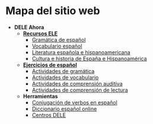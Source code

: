 # Mapa del sitio web

- **DELE Ahora**
  - **[Recursos ELE](https://deleahora.com/blog)**
    - [Gramática de español](https://deleahora.com/blog/gramatica) 
    - [Vocabulario español](https://deleahora.com/blog/vocabulario)
    - [Literatura española e hispanoamericana](https://deleahora.com/blog/literatura)
    - [Cultura e historia de España e Hispanoamérica](https://deleahora.com/blog/cultura-e-historia)
  - **[Ejercicios de español](https://deleahora.com/actividades)**
    - [Actividades de gramática](https://deleahora.com/actividades/gramatica)
    - [Actividades de vocabulario](https://deleahora.com/actividades/vocabulario)
    - [Actividades de comprensión auditiva](https://deleahora.com/actividades/comprension-auditiva)
    - [Actividades de comprensión de lectura](https://deleahora.com/actividades/comprension-de-lectura)
  - **Herramientas**
    - [Conjugación de verbos en español](https://deleahora.com/conjugacion)
    - [Diccionario español online](https://deleahora.com/diccionario)
    - [Centros DELE](https://deleahora.com/centros-dele)
